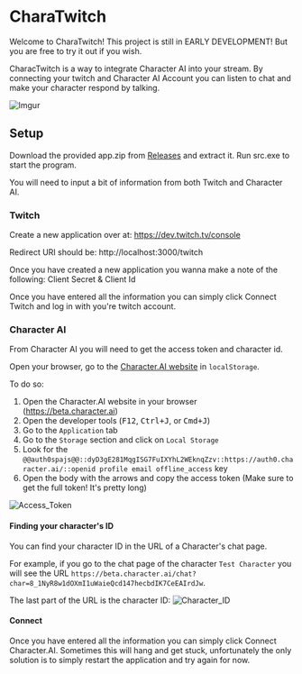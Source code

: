 # CharaTwitch

Welcome to CharaTwitch! This project is still in EARLY DEVELOPMENT! But you are free to try it out if you wish.

CharacTwitch is a way to integrate Character AI into your stream. By connecting your twitch and Character AI Account you can listen to chat and make your character respond by talking.

![Imgur](https://i.imgur.com/fwAsbyP.png)

## Setup

Download the provided app.zip from [Releases](https://github.com/sivertheisholt/CharaTwitch/releases) and extract it. Run src.exe to start the program.

You will need to input a bit of information from both Twitch and Character AI. 

### Twitch

Create a new application over at: https://dev.twitch.tv/console

Redirect URI should be: http://localhost:3000/twitch

Once you have created a new application you wanna make a note of the following: Client Secret & Client Id

Once you have entered all the information you can simply click Connect Twitch and log in with you're twitch account.

### Character AI

From Character AI you will need to get the access token and character id.

Open your browser, go to the [Character.AI website](https://character.ai) in `localStorage`.

To do so:
1. Open the Character.AI website in your browser (https://beta.character.ai)
2. Open the developer tools (<kbd>F12</kbd>, <kbd>Ctrl+J</kbd>, or <kbd>Cmd+J</kbd>)
3. Go to the `Application` tab
4. Go to the `Storage` section and click on `Local Storage`
5. Look for the `@@auth0spajs@@::dyD3gE281MqgISG7FuIXYhL2WEknqZzv::https://auth0.character.ai/::openid profile email offline_access` key
6. Open the body with the arrows and copy the access token (Make sure to get the full token! It's pretty long)

![Access_Token](https://i.imgur.com/09Q9mLe.png)

#### Finding your character's ID

You can find your character ID in the URL of a Character's chat page.

For example, if you go to the chat page of the character `Test Character` you will see the URL `https://beta.character.ai/chat?char=8_1NyR8w1dOXmI1uWaieQcd147hecbdIK7CeEAIrdJw`.

The last part of the URL is the character ID:
![Character_ID](https://i.imgur.com/nd86fN4.png)

#### Connect

Once you have entered all the information you can simply click Connect Character.AI. Sometimes this will hang and get stuck, unfortunately the only solution is to simply restart the application and try again for now.

